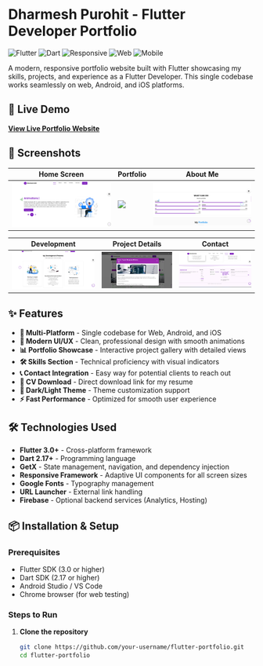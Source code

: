 # Dharmesh Purohit - Flutter Developer Portfolio

![Flutter](https://img.shields.io/badge/Flutter-3.0+-02569B?style=for-the-badge&logo=flutter)
![Dart](https://img.shields.io/badge/Dart-2.17+-0175C2?style=for-the-badge&logo=dart)
![Responsive](https://img.shields.io/badge/Responsive-Yes-green?style=for-the-badge)
![Web](https://img.shields.io/badge/Web-Deployed-success?style=for-the-badge)
![Mobile](https://img.shields.io/badge/Mobile-Ready-important?style=for-the-badge)

A modern, responsive portfolio website built with Flutter showcasing my skills, projects, and experience as a Flutter Developer. This single codebase works seamlessly on web, Android, and iOS platforms.

## 🚀 Live Demo

[**View Live Portfolio Website**](https://dharmesh-portfollio-web-fdf8c.web.app/) 

## 📸 Screenshots

| Home Screen | Portfolio | About Me |
|-------------|-----------|----------|
| <img src="assets/screenshots/home.png" width="300"> | <img src="assets/screenshots/portfolio.png" width="300"> | <img src="assets/screenshots/skill.png" width="300"> |

| Development | Project Details | Contact |
|-------------|-----------------|---------|
| <img src="assets/screenshots/development.png" width="300"> | <img src="assets/screenshots/project_detail.png" width="300"> | <img src="assets/screenshots/contact.png" width="300"> |

## ✨ Features

- **📱 Multi-Platform** - Single codebase for Web, Android, and iOS
- **🎨 Modern UI/UX** - Clean, professional design with smooth animations
- **📊 Portfolio Showcase** - Interactive project gallery with detailed views
- **🛠 Skills Section** - Technical proficiency with visual indicators
- **📞 Contact Integration** - Easy way for potential clients to reach out
- **📄 CV Download** - Direct download link for my resume
- **🌙 Dark/Light Theme** - Theme customization support
- **⚡ Fast Performance** - Optimized for smooth user experience

## 🛠️ Technologies Used

- **Flutter 3.0+** - Cross-platform framework
- **Dart 2.17+** - Programming language
- **GetX** - State management, navigation, and dependency injection
- **Responsive Framework** - Adaptive UI components for all screen sizes
- **Google Fonts** - Typography management
- **URL Launcher** - External link handling
- **Firebase** - Optional backend services (Analytics, Hosting)

## 📦 Installation & Setup

### Prerequisites
- Flutter SDK (3.0 or higher)
- Dart SDK (2.17 or higher)
- Android Studio / VS Code
- Chrome browser (for web testing)

### Steps to Run

1. **Clone the repository**
   ```bash
   git clone https://github.com/your-username/flutter-portfolio.git
   cd flutter-portfolio